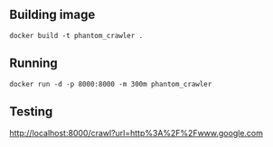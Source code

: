 ## Building image
    docker build -t phantom_crawler .

## Running
    docker run -d -p 8000:8000 -m 300m phantom_crawler

## Testing
[http://localhost:8000/crawl?url=http%3A%2F%2Fwww.google.com](http://localhost:8000/crawl?url=http%3A%2F%2Fwww.google.com)



